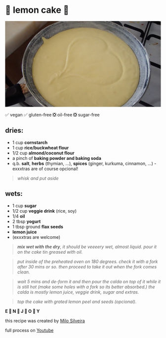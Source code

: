 <!-- this is a markdown file -->

# :pie: **lemon cake** :gun:

![love-cake](cake.png)

:white_check_mark: vegan
:white_check_mark: gluten-free
:negative_squared_cross_mark: oil-free
:negative_squared_cross_mark: sugar-free

## **dries:**

- 1 cup **cornstarch**
- 1 cup **rice/buckwheat flour**
- 1/2 cup **almond/coconut flour**
- a pinch of **baking powder and baking soda**
- q.b. **salt**, **herbs** (thymian, ...), **spices** (ginger, kurkuma, cinnamon, ...) - exxxtras are of course opcional!

> _whisk and put aside_

## **wets:**

- 1 cup **sugar**
- 1/2 cup **veggie drink** (rice, soy)
- 1/4 **oil**
- 2 tbsp **yogurt**
- 1 tbsp ground **flax seeds**
- **lemon juice**
- (exxxtras are welcome)

> _**mix wet with the dry**, it should be veeeery wet, almost liquid. pour it on the cake tin greased with oil._

> _put inside of the preheated oven on 180 degrees. check it with a fork after 30 mins or so. then proceed to take it out when the fork comes clean._

> _wait 5 mins and de-form it and then pour the calda on top of it while it is still hot (make some holes with a fork so its better absorbed.) the calda is mostly lemon juice, veggie drink, sugar and extras._

> _top the cake with grated lemon peel and seeds (opcional)._

__E :lemon: N :lemon: J :lemon: O :lemon: Y__

this recipe was created by [Milo Silveira](https://www.instagram.com/biliciqueta/)

full process on [Youtube](https://youtu.be/qLf9mowslkk)

